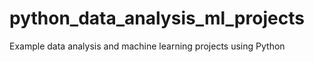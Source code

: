 # python_data_analysis_ml_projects
Example data analysis and machine learning projects using Python
